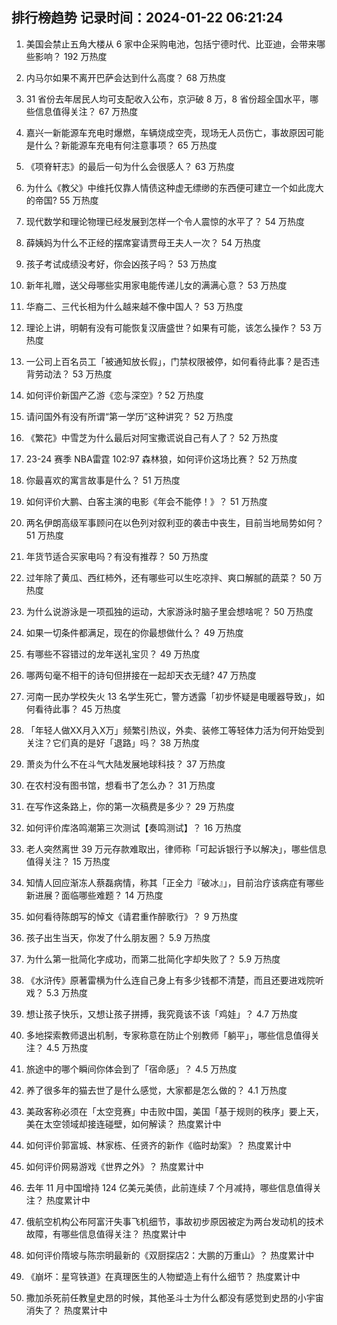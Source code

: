 
## 排行榜趋势 记录时间：2024-01-22 06:21:24
  
  1. 美国会禁止五角大楼从 6 家中企采购电池，包括宁德时代、比亚迪，会带来哪些影响？ 192 万热度
    
  2. 内马尔如果不离开巴萨会达到什么高度？ 68 万热度
    
  3. 31 省份去年居民人均可支配收入公布，京沪破 8 万，8 省份超全国水平，哪些信息值得关注？ 67 万热度
    
  4. 嘉兴一新能源车充电时爆燃，车辆烧成空壳，现场无人员伤亡，事故原因可能是什么？新能源车充电有何注意事项？ 65 万热度
    
  5. 《项脊轩志》的最后一句为什么会很感人？ 63 万热度
    
  6. 为什么《教父》中维托仅靠人情债这种虚无缥缈的东西便可建立一个如此庞大的帝国? 55 万热度
    
  7. 现代数学和理论物理已经发展到怎样一个令人震惊的水平了？ 54 万热度
    
  8. 薛姨妈为什么不正经的摆席宴请贾母王夫人一次？ 54 万热度
    
  9. 孩子考试成绩没考好，你会凶孩子吗？ 53 万热度
    
  10. 新年礼赠，送父母哪些实用家电能传递儿女的满满心意？ 53 万热度
    
  11. 华裔二、三代长相为什么越来越不像中国人？ 53 万热度
    
  12. 理论上讲，明朝有没有可能恢复汉唐盛世？如果有可能，该怎么操作？ 53 万热度
    
  13. 一公司上百名员工「被通知放长假」，门禁权限被停，如何看待此事？是否违背劳动法？ 53 万热度
    
  14. 如何评价新国产乙游《恋与深空》? 52 万热度
    
  15. 请问国外有没有所谓“第一学历”这种讲究？ 52 万热度
    
  16. 《繁花》中雪芝为什么最后对阿宝撒谎说自己有人了？ 52 万热度
    
  17. 23-24 赛季 NBA雷霆 102:97 森林狼，如何评价这场比赛？ 52 万热度
    
  18. 你最喜欢的寓言故事是什么？ 51 万热度
    
  19. 如何评价大鹏、白客主演的电影《年会不能停！》？ 51 万热度
    
  20. 两名伊朗高级军事顾问在以色列对叙利亚的袭击中丧生，目前当地局势如何？ 51 万热度
    
  21. 年货节适合买家电吗？有没有推荐？ 50 万热度
    
  22. 过年除了黄瓜、西红柿外，还有哪些可以生吃凉拌、爽口解腻的蔬菜？ 50 万热度
    
  23. 为什么说游泳是一项孤独的运动，大家游泳时脑子里会想啥呢？ 50 万热度
    
  24. 如果一切条件都满足，现在的你最想做什么？ 49 万热度
    
  25. 有哪些不容错过的龙年送礼宝贝？ 49 万热度
    
  26. 哪两句毫不相干的诗句但拼接在一起却天衣无缝? 47 万热度
    
  27. 河南一民办学校失火 13 名学生死亡，警方透露「初步怀疑是电暖器导致」，如何看待此事？ 45 万热度
    
  28. 「年轻人做XX月入X万」频繁引热议，外卖、装修工等轻体力活为何开始受到关注？它们真的是好「退路」吗？ 38 万热度
    
  29. 萧炎为什么不在斗气大陆发展地球科技？ 37 万热度
    
  30. 在农村没有图书馆，想看书了怎么办？ 31 万热度
    
  31. 在写作这条路上，你的第一次稿费是多少？ 29 万热度
    
  32. 如何评价库洛鸣潮第三次测试【奏鸣测试】？ 16 万热度
    
  33. 老人突然离世 39 万元存款难取出，律师称「可起诉银行予以解决」，哪些信息值得关注？ 15 万热度
    
  34. 知情人回应渐冻人蔡磊病情，称其「正全力『破冰』」，目前治疗该病症有哪些新进展？面临哪些难题？ 14 万热度
    
  35. 如何看待陈朗写的悼文《请君重作醉歌行》？ 9 万热度
    
  36. 孩子出生当天，你发了什么朋友圈？ 5.9 万热度
    
  37. 为什么第一批简化字成功，而第二批简化字却失败了？ 5.9 万热度
    
  38. 《水浒传》原著雷横为什么连自己身上有多少钱都不清楚，而且还要进戏院听戏？ 5.3 万热度
    
  39. 想让孩子快乐，又想让孩子拼搏，我究竟该不该「鸡娃」？ 4.7 万热度
    
  40. 多地探索教师退出机制，专家称意在防止个别教师「躺平」，哪些信息值得关注？ 4.5 万热度
    
  41. 旅途中的哪个瞬间你体会到了「宿命感」？ 4.5 万热度
    
  42. 养了很多年的猫去世了是什么感觉，大家都是怎么做的？ 4.1 万热度
    
  43. 美政客称必须在「太空竞赛」中击败中国，美国「基于规则的秩序」要上天，美在太空领域却接连碰壁，如何解读？ 热度累计中
    
  44. 如何评价郭富城、林家栋、任贤齐的新作《临时劫案》？ 热度累计中
    
  45. 如何评价网易游戏《世界之外》？ 热度累计中
    
  46. 去年 11 月中国增持 124 亿美元美债，此前连续 7 个月减持，哪些信息值得关注？ 热度累计中
    
  47. 俄航空机构公布阿富汗失事飞机细节，事故初步原因被定为两台发动机的技术故障，有哪些信息值得关注？ 热度累计中
    
  48. 如何评价隋坡与陈宗明最新的《双厨探店2：大鹏的万重山》？ 热度累计中
    
  49. 《崩坏：星穹铁道》在真理医生的人物塑造上有什么细节？ 热度累计中
    
  50. 撒加杀死前任教皇史昂的时候，其他圣斗士为什么都没有感觉到史昂的小宇宙消失了？ 热度累计中
    